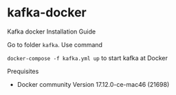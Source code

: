 # kafka-docker
Kafka docker Installation Guide

Go to folder `kafka`. Use command

`docker-compose -f kafka.yml up` to start kafka at Docker

Prequisites
- Docker community Version 17.12.0-ce-mac46 (21698)
